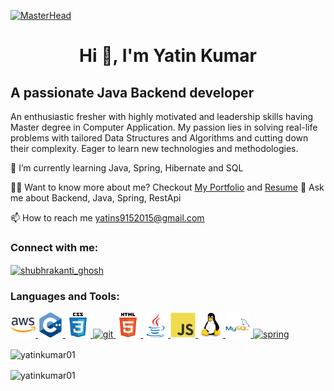 [![MasterHead](https://www.waltercedric.com/wp-content/uploads/2020/03/java.jpg)]()
<h1 align="center">Hi 👋, I'm Yatin Kumar</h1>
<H2>A passionate Java Backend developer</h2>

An enthusiastic fresher with highly motivated and leadership skills having Master degree in Computer Application. My passion lies in solving real-life problems with tailored Data Structures and Algorithms and cutting down their complexity. Eager to learn new technologies and methodologies.

🌱 I’m currently learning Java, Spring, Hibernate and SQL

👨‍💻 Want to know more about me? Checkout <a href="https://yatinkumar01.github.io/">My Portfolio</a>
 and <a href="https://1drv.ms/b/s!ArCtzZvrS3f7gQmXiuDGgfF6nMPn?e=7IJAkx">Resume</a>
💬 Ask me about Backend, Java, Spring, RestApi

📫 How to reach me yatins9152015@gmail.com

<h3 align="left">Connect with me:</h3>
<p align="left">
<a href="https://www.linkedin.com/in/yatinkumar915" target="blank"><img align="center" src="https://raw.githubusercontent.com/rahuldkjain/github-profile-readme-generator/master/src/images/icons/Social/linked-in-alt.svg" alt="shubhrakanti_ghosh" height="30" width="40" /></a>
</p>

<h3 align="left">Languages and Tools:</h3>
<p align="left"> <a href="https://aws.amazon.com" target="_blank" rel="noreferrer"> <img src="https://raw.githubusercontent.com/devicons/devicon/master/icons/amazonwebservices/amazonwebservices-original-wordmark.svg" alt="aws" width="40" height="40"/> </a> <a href="https://www.w3schools.com/cpp/" target="_blank" rel="noreferrer"> <img src="https://raw.githubusercontent.com/devicons/devicon/master/icons/cplusplus/cplusplus-original.svg" alt="cplusplus" width="40" height="40"/> </a> <a href="https://www.w3schools.com/css/" target="_blank" rel="noreferrer"> <img src="https://raw.githubusercontent.com/devicons/devicon/master/icons/css3/css3-original-wordmark.svg" alt="css3" width="40" height="40"/> </a> <a href="https://git-scm.com/" target="_blank" rel="noreferrer"> <img src="https://www.vectorlogo.zone/logos/git-scm/git-scm-icon.svg" alt="git" width="40" height="40"/> </a> <a href="https://www.w3.org/html/" target="_blank" rel="noreferrer"> <img src="https://raw.githubusercontent.com/devicons/devicon/master/icons/html5/html5-original-wordmark.svg" alt="html5" width="40" height="40"/> </a> <a href="https://www.java.com" target="_blank" rel="noreferrer"> <img src="https://raw.githubusercontent.com/devicons/devicon/master/icons/java/java-original.svg" alt="java" width="40" height="40"/> </a> <a href="https://developer.mozilla.org/en-US/docs/Web/JavaScript" target="_blank" rel="noreferrer"> <img src="https://raw.githubusercontent.com/devicons/devicon/master/icons/javascript/javascript-original.svg" alt="javascript" width="40" height="40"/> </a> <a href="https://www.linux.org/" target="_blank" rel="noreferrer"> <img src="https://raw.githubusercontent.com/devicons/devicon/master/icons/linux/linux-original.svg" alt="linux" width="40" height="40"/> </a> <a href="https://www.mysql.com/" target="_blank" rel="noreferrer"> <img src="https://raw.githubusercontent.com/devicons/devicon/master/icons/mysql/mysql-original-wordmark.svg" alt="mysql" width="40" height="40"/> </a> <a href="https://spring.io/" target="_blank" rel="noreferrer"> <img src="https://www.vectorlogo.zone/logos/springio/springio-icon.svg" alt="spring" width="40" height="40"/> </a> </p>

<p><img align="center" src="https://github-readme-stats.vercel.app/api/top-langs?username=yatinkumar01&show_icons=true&locale=en&layout=compact" alt="yatinkumar01" /></p>

<p><img align="center" src="https://github-readme-streak-stats.herokuapp.com/?user=yatinkumar01&" alt="yatinkumar01" /></p>

